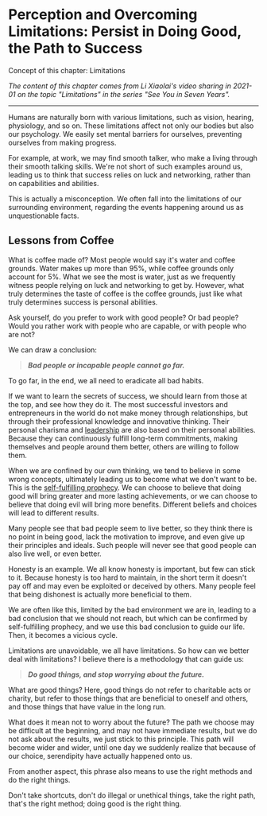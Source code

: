 # Perception and Overcoming Limitations: Persist in Doing Good, the Path to Success

Concept of this chapter: Limitations

*The content of this chapter comes from Li Xiaolai's video sharing in 2021-01 on the topic "Limitations" in the series "See You in Seven Years".*

---

Humans are naturally born with various limitations, such as vision, hearing, physiology, and so on. These limitations affect not only our bodies but also our psychology. We easily set mental barriers for ourselves, preventing ourselves from making progress.

For example, at work, we may find smooth talker, who make a living through their smooth talking skills. We're not short of such examples around us, leading us to think that success relies on luck and networking, rather than on capabilities and abilities.

This is actually a misconception. We often fall into the limitations of our surrounding environment, regarding the events happening around us as unquestionable facts.

## Lessons from Coffee

What is coffee made of? Most people would say it's water and coffee grounds. Water makes up more than 95%, while coffee grounds only account for 5%. What we see the most is water, just as we frequently witness people relying on luck and networking to get by. However, what truly determines the taste of coffee is the coffee grounds, just like what truly determines success is personal abilities.

Ask yourself, do you prefer to work with good people? Or bad people? Would you rather work with people who are capable, or with people who are not?

We can draw a conclusion:

> ***Bad people or incapable people cannot go far.*** 

To go far, in the end, we all need to eradicate all bad habits.

If we want to learn the secrets of success, we should learn from those at the top, and see how they do it. The most successful investors and entrepreneurs in the world do not make money through relationships, but through their professional knowledge and innovative thinking. Their personal charisma and [leadership](https://github.com/ericlee1778/writing/blob/main/english/Learning%20Note%20-%20See%20You%20in%20Seven%20Years%20series%20(from%20Li%20Xiaolai)/006.Leadership.md) are also based on their personal abilities. Because they can continuously fulfill long-term commitments, making themselves and people around them better, others are willing to follow them.

When we are confined by our own thinking, we tend to believe in some wrong concepts, ultimately leading us to become what we don't want to be. This is the [self-fulfilling prophecy](https://en.wikipedia.org/wiki/Self-fulfilling_prophecy). We can choose to believe that doing good will bring greater and more lasting achievements, or we can choose to believe that doing evil will bring more benefits. Different beliefs and choices will lead to different results.

Many people see that bad people seem to live better, so they think there is no point in being good, lack the motivation to improve, and even give up their principles and ideals. Such people will never see that good people can also live well, or even better.

Honesty is an example. We all know honesty is important, but few can stick to it. Because honesty is too hard to maintain, in the short term it doesn't pay off and may even be exploited or deceived by others. Many people feel that being dishonest is actually more beneficial to them.

We are often like this, limited by the bad environment we are in, leading to a bad conclusion that we should not reach, but which can be confirmed by self-fulfilling prophecy, and we use this bad conclusion to guide our life. Then, it becomes a vicious cycle.

Limitations are unavoidable, we all have limitations. So how can we better deal with limitations? I believe there is a methodology that can guide us:

> ***Do good things, and stop worrying about the future.***

What are good things? Here, good things do not refer to charitable acts or charity, but refer to those things that are beneficial to oneself and others, and those things that have value in the long run.

What does it mean not to worry about the future? The path we choose may be difficult at the beginning, and may not have immediate results, but we do not ask about the results, we just stick to this principle. This path will become wider and wider, until one day we suddenly realize that because of our choice, serendipity have actually happened onto us.

From another aspect, this phrase also means to use the right methods and do the right things.

Don't take shortcuts, don't do illegal or unethical things, take the right path, that's the right method; doing good is the right thing.

